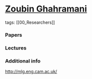 # **[Zoubin Ghahramani](http://mlg.eng.cam.ac.uk/zoubin/)**

tags: [[00_Researchers]]

### Papers

### Lectures


### Additional info
http://mlg.eng.cam.ac.uk/